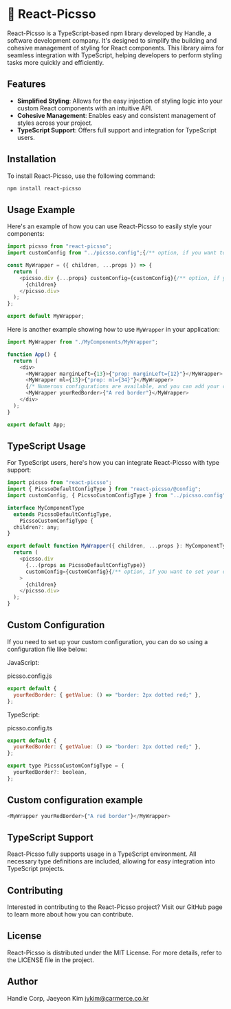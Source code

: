 # 🎨 React-Picsso

React-Picsso is a TypeScript-based npm library developed by Handle, a software development company. It's designed to simplify the building and cohesive management of styling for React components. This library aims for seamless integration with TypeScript, helping developers to perform styling tasks more quickly and efficiently.

## Features

- **Simplified Styling**: Allows for the easy injection of styling logic into your custom React components with an intuitive API.
- **Cohesive Management**: Enables easy and consistent management of styles across your project.
- **TypeScript Support**: Offers full support and integration for TypeScript users.

## Installation

To install React-Picsso, use the following command:

```bash
npm install react-picsso
```

## Usage Example

Here's an example of how you can use React-Picsso to easily style your components:

```javascript
import picsso from "react-picsso";
import customConfig from "../picsso.config";{/** option, if you want to set your own configurations. # See custom configuration below. */}

const MyWrapper = ({ children, ...props }) => {
  return (
    <picsso.div {...props} customConfig={customConfig}{/** option, if you want to set your own configurations. # See custom configuration below. */}>
      {children}
    </picsso.div>
  );
};

export default MyWrapper;
```

Here is another example showing how to use `MyWrapper` in your application:

```javascript
import MyWrapper from "./MyComponents/MyWrapper";

function App() {
  return (
    <div>
      <MyWrapper marginLeft={13}>{"prop: marginLeft={12}"}</MyWrapper>
      <MyWrapper ml={13}>{"prop: ml={34}"}</MyWrapper>
      {/* Numerous configurations are available, and you can add your custom configs in root/picsso.config.ts if needed */}
      <MyWrapper yourRedBorder>{"A red border"}</MyWrapper>
    </div>
  );
}

export default App;
```

## TypeScript Usage

For TypeScript users, here's how you can integrate React-Picsso with type support:

```javascript
import picsso from "react-picsso";
import { PicssoDefaultConfigType } from "react-picsso/@config";
import customConfig, { PicssoCustomConfigType } from "../picsso.config";{/** option, if you want to set your own configurations. # See custom configuration below. */}

interface MyComponentType
  extends PicssoDefaultConfigType,
    PicssoCustomConfigType {
  children?: any;
}

export default function MyWrapper({ children, ...props }: MyComponentType) {
  return (
    <picsso.div
      {...(props as PicssoDefaultConfigType)}
      customConfig={customConfig}{/** option, if you want to set your own configurations. # See custom configuration below. */}
    >
      {children}
    </picsso.div>
  );
}
```

## Custom Configuration

If you need to set up your custom configuration, you can do so using a configuration file like below:

JavaScript:

picsso.config.js

```javascript
export default {
  yourRedBorder: { getValue: () => "border: 2px dotted red;" },
};
```

TypeScript:

picsso.config.ts

```javascript
export default {
  yourRedBorder: { getValue: () => "border: 2px dotted red;" },
};

export type PicssoCustomConfigType = {
  yourRedBorder?: boolean,
};
```

## Custom configuration example

```javascript
<MyWrapper yourRedBorder>{"A red border"}</MyWrapper>
```

## TypeScript Support

React-Picsso fully supports usage in a TypeScript environment. All necessary type definitions are included, allowing for easy integration into TypeScript projects.

## Contributing

Interested in contributing to the React-Picsso project? Visit our GitHub page to learn more about how you can contribute.

## License

React-Picsso is distributed under the MIT License. For more details, refer to the LICENSE file in the project.

## Author

Handle Corp, Jaeyeon Kim <jykim@carmerce.co.kr>
